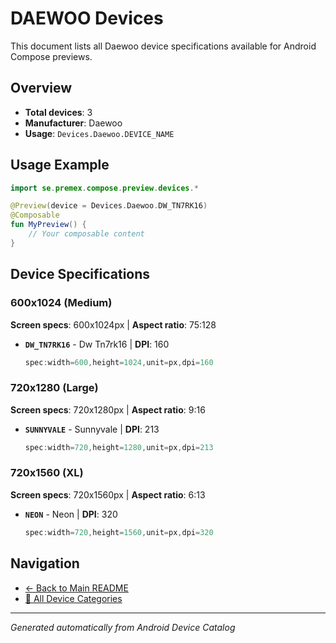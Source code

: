 # DAEWOO Devices

This document lists all Daewoo device specifications available for Android Compose previews.

## Overview

- **Total devices**: 3
- **Manufacturer**: Daewoo
- **Usage**: `Devices.Daewoo.DEVICE_NAME`

## Usage Example

```kotlin
import se.premex.compose.preview.devices.*

@Preview(device = Devices.Daewoo.DW_TN7RK16)
@Composable
fun MyPreview() {
    // Your composable content
}
```

## Device Specifications

### 600x1024 (Medium)

**Screen specs**: 600x1024px | **Aspect ratio**: 75:128

- **`DW_TN7RK16`** - Dw Tn7rk16 | **DPI**: 160
  ```kotlin
  spec:width=600,height=1024,unit=px,dpi=160
  ```

### 720x1280 (Large)

**Screen specs**: 720x1280px | **Aspect ratio**: 9:16

- **`SUNNYVALE`** - Sunnyvale | **DPI**: 213
  ```kotlin
  spec:width=720,height=1280,unit=px,dpi=213
  ```

### 720x1560 (XL)

**Screen specs**: 720x1560px | **Aspect ratio**: 6:13

- **`NEON`** - Neon | **DPI**: 320
  ```kotlin
  spec:width=720,height=1560,unit=px,dpi=320
  ```

## Navigation

- [← Back to Main README](../../README.md)
- [📱 All Device Categories](../README.md)

---
*Generated automatically from Android Device Catalog*
